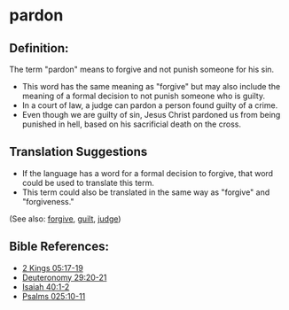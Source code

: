 # pardon #

## Definition: ##

The term "pardon" means to forgive and not punish someone for his sin. 

* This word has the same meaning as "forgive" but may also include the meaning of a formal decision to not punish someone who is guilty.
* In a court of law, a judge can pardon a person found guilty of a crime.
* Even though we are guilty of sin, Jesus Christ pardoned us from being punished in hell, based on his sacrificial death on the cross.

## Translation Suggestions ##

* If the language has a word for a formal decision to forgive, that word could be used to translate this term.
* This term could also be translated in the same way as "forgive" and "forgiveness."

(See also: [forgive](../kt/forgive.md), [guilt](../kt/guilt.md), [judge](../kt/judge.md))

## Bible References: ##

* [2 Kings 05:17-19](en/tn/2ki/help/05/17)
* [Deuteronomy 29:20-21](en/tn/deu/help/29/20)
* [Isaiah 40:1-2](en/tn/isa/help/40/01)
* [Psalms 025:10-11](en/tn/psa/help/25/10)